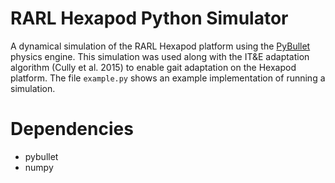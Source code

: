 # RARL Hexapod Python Simulator

A dynamical simulation of the RARL Hexapod platform using the [PyBullet](https://pybullet.org/wordpress/) physics engine. This simulation was used along with the IT&E adaptation algorithm (Cully et al. 2015) to enable gait adaptation on the Hexapod platform. The file `example.py` shows an example implementation of running a simulation.

# Dependencies
- pybullet
- numpy